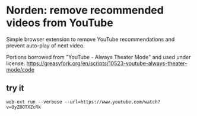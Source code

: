# Norden: remove recommended videos from YouTube

Simple browser extension to remove YouTube
recommendations and prevent auto-play of next video.

Portions borrowed from "YouTube - Always Theater Mode"
and used under license.
https://greasyfork.org/en/scripts/10523-youtube-always-theater-mode/code


## try it

```
web-ext run --verbose --url=https://www.youtube.com/watch?v=OyZBOTXZcRk
```
